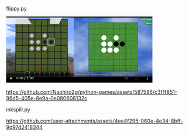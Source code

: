 
flippy.py

[<img src="./resources/2024-06-20_202409.png" width="400">](https://github.com/Naohiro2g/python-games/assets/587586/c3f1f851-96d5-405e-8e9a-0e080608132c)

https://github.com/Naohiro2g/python-games/assets/587586/c3f1f851-96d5-405e-8e9a-0e080608132c


inkspill.py

https://github.com/user-attachments/assets/4ee4f295-060e-4e34-8bff-9d97d2418344
